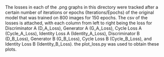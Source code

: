 The losses in each of the .png graphs in this directory were tracked after a certain number of iterations or epochs (Iterations/Epochs) of the original model that was trained
on 800 images for 150 epochs. The csv of the losses is attached, with each column from left to right being the loss for Discriminator A (D_A_Loss), Generator A (G_A_Loss),
Cycle Loss A (Cycle_A_Loss), Identity Loss A (Identity_A_Loss),  Discriminator B (D_B_Loss), Generator B (G_B_Loss), Cycle Loss B (Cycle_B_Loss), and
Identity Loss B (Identity_B_Loss). the plot_loss.py was used to obtain these plots.

